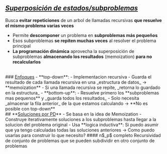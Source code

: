 ## _<u>Superposición de estados/subproblemas</u>_
Busca **evitar repeticiones** de un arbol de llamadas recursivas **que resuelve el mismo problema varias veces**
- Permite **descomponer** un problema en **subproblemas más pequeños**
- Esos subproblemas **se repiten muchas veces** al resolver el problema principal
- **La programación dinámica** aprovecha la superposición de subproblemas **almacenando los resultados** (memoization) **para no recalcularlos**
<br>
### <u>Enfoques</u>
- **top-down**:
	- Implementacion recursiva
	- Guarda el resultado de cada llamada recursiva en una _estructura de datos_ -> **memoization**
	- Si una llamada recursiva se repite, _retorna lo guardado en la estructura_
- **bottom-up**:
	- Resuelve primero los **subproblemas mas pequenos** y _guarda todos los resultados_
	- Solo necesita _almacenar la fila anterior_ de la que estamos calculando -> **No es posible con top-down**
<br>
## **<u>Soluciones por PD</u>**
- Se basa en la idea de Memoization
- Construye iterativamente soluciones a los subproblemas hasta llegar a la solucion del problema original
- Usa **logica inductiva**: Si puedo asumir que ya tengo calculadas todas las soluciones anteriores -> Como puedo usarlas para construir lo que necesito? 
#### n$_p$ completo
Recursividad de conjunto de problemas que se pueden subdividir en otro conjunto de problemas
